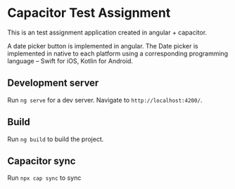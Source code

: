 # Capacitor Test Assignment

This is an test assignment application created in angular + capacitor.

A date picker button is implemented in angular. The Date picker is implemented in native to each platform using a
corresponding programming language – Swift for iOS, Kotlin for Android.

## Development server

Run `ng serve` for a dev server. Navigate to `http://localhost:4200/`.

## Build

Run `ng build` to build the project.

## Capacitor sync

Run `npx cap sync` to sync

